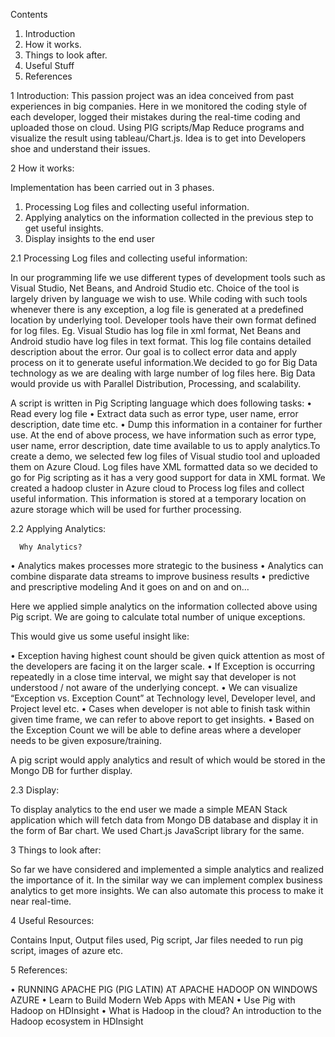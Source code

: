 Contents

1.	Introduction
2.	How it works.
3.	Things to look after. 
4.	Useful Stuff
5.	References

1 Introduction:
This passion project was an idea conceived from past experiences in big companies. 
Here in we monitored the coding style of each developer, logged their mistakes during the real-time coding and uploaded those on cloud.
Using PIG scripts/Map Reduce programs and visualize the result using tableau/Chart.js. 
Idea is to get into Developers shoe and understand their issues.

2 How it works:

Implementation has been carried out in 3 phases.
1. Processing Log files and collecting useful information.
2. Applying analytics on the information collected in the previous step to get useful insights.
3. Display insights to the end user 

2.1 Processing Log files and collecting useful information: 

In our programming life we use different types of development tools such as Visual Studio, Net Beans, and Android Studio etc. 
Choice of the tool is largely driven by language we wish to use. While coding with such tools whenever there is any exception,
a log file is generated at a predefined location by underlying tool. Developer tools have their own format defined for log files.
Eg.  Visual Studio has log file in xml format, Net Beans and Android studio have log files in text format. This log file contains
detailed description about the error.
   Our goal is to collect error data and apply process on it to generate useful information.We decided to go for Big Data technology 
as we are dealing with large number of log files here.
Big Data would provide us with Parallel Distribution, Processing, and scalability.

A script is written in Pig Scripting language which does following tasks:
•	Read every log file
•	Extract data such as error type, user name, error description, date time etc. 
•	Dump this information in a container for further use.
At the end of above process, we have information such as error type, user name, error description, date time available to us to 
apply analytics.To create a demo, we selected few log files of Visual studio tool and uploaded them on Azure Cloud.
Log files have XML formatted data so we decided to go for Pig scripting as it has a very good support for data in XML format.
We created a hadoop cluster in Azure cloud to Process log files and collect useful information. 
This information is stored at a temporary location on azure storage which will be used for further processing. 

2.2 Applying Analytics:

      Why Analytics?
•	Analytics makes processes more strategic to the business
•	Analytics can combine disparate data streams to improve business results
•	predictive and prescriptive modeling
And it goes on and on and on…

Here we applied simple analytics on the information collected above using Pig script.
We are going to calculate total number of unique exceptions. 

This would give us some useful insight like:

•	Exception having highest count should be given quick attention as most of the developers are facing it on the larger scale.
•	If Exception is occurring repeatedly in a close time interval, we might say that developer is not understood / not aware of the underlying concept.
•	We can visualize “Exception vs. Exception Count” at Technology level, Developer level, and Project level etc.
•	Cases when developer is not able to finish task within given time frame, we can refer to above report to get insights.
•	Based on the Exception Count we will be able to define areas where a developer needs to be given exposure/training.

A pig script would apply analytics and result of which would be stored in the Mongo DB for further display.

2.3 Display:

To display analytics to the end user we made a simple MEAN Stack application which will fetch data from 
Mongo DB database and display it in the form of Bar chart. We used Chart.js JavaScript library for the same.

3   Things to look after: 

So far we have considered and implemented a simple analytics and realized the importance of it. 
In the similar way we can implement complex business analytics to get more insights.
We can also automate this process to make it near real-time. 

4    Useful Resources:
 
Contains Input, Output files used, Pig script, Jar files needed to run pig script, images of azure etc.

5    References:

•	RUNNING APACHE PIG (PIG LATIN) AT APACHE HADOOP ON WINDOWS AZURE
•	Learn to Build Modern Web Apps with MEAN
•	Use Pig with Hadoop on HDInsight
•	What is Hadoop in the cloud? An introduction to the Hadoop ecosystem in HDInsight


